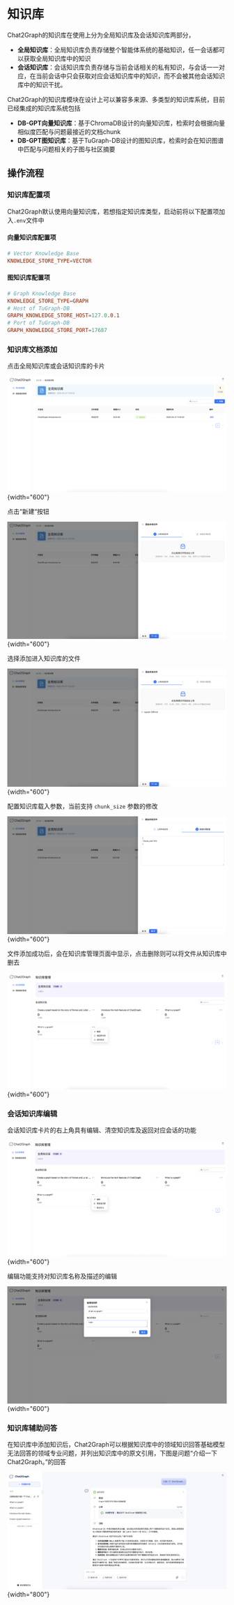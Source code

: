 # 知识库

Chat2Graph的知识库在使用上分为全局知识库及会话知识库两部分，

+ **全局知识库**：全局知识库负责存储整个智能体系统的基础知识，任一会话都可以获取全局知识库中的知识
+ **会话知识库**：会话知识库负责存储与当前会话相关的私有知识，与会话一一对应，在当前会话中只会获取对应会话知识库中的知识，而不会被其他会话知识库中的知识干扰。

Chat2Graph的知识库模块在设计上可以兼容多来源、多类型的知识库系统，目前已经集成的知识库系统包括

+ **DB-GPT向量知识库**：基于ChromaDB设计的向量知识库，检索时会根据向量相似度匹配与问题最接近的文档chunk
+ **DB-GPT图知识库**：基于TuGraph-DB设计的图知识库，检索时会在知识图谱中匹配与问题相关的子图与社区摘要

## 操作流程

### 知识库配置项

Chat2Graph默认使用向量知识库，若想指定知识库类型，启动前将以下配置项加入`.env`文件中

#### 向量知识库配置项

```toml
# Vector Knowledge Base
KNOWLEDGE_STORE_TYPE=VECTOR
```

#### 图知识库配置项

```toml
# Graph Knowledge Base
KNOWLEDGE_STORE_TYPE=GRAPH
# Host of TuGraph-DB
GRAPH_KNOWLEDGE_STORE_HOST=127.0.0.1
# Port of TuGraph-DB
GRAPH_KNOWLEDGE_STORE_PORT=17687
```

### 知识库文档添加

点击全局知识库或会话知识库的卡片

![知识库管理](../img/kb-management.png){width="600"}

点击“新建“按钮

![知识库详情](../img/kb-detail.png){width="600"}

选择添加进入知识库的文件

![文件上传](../img/kb-upload.png){width="600"}

配置知识库载入参数，当前支持 `chunk_size` 参数的修改

![参数配置](../img/kb-parameter.png){width="600"}

文件添加成功后，会在知识库管理页面中显示，点击删除则可以将文件从知识库中删去

![删除文件](../img/kb-delete.png){width="600"}

### 会话知识库编辑

会话知识库卡片的右上角具有编辑、清空知识库及返回对应会话的功能

![编辑知识库](../img/kb-edit.png){width="600"}

编辑功能支持对知识库名称及描述的编辑

![编辑名称](../img/kb-edit-name.png){width="600"}

### 知识库辅助问答

在知识库中添加知识后，Chat2Graph可以根据知识库中的领域知识回答基础模型无法回答的领域专业问题，并列出知识库中的原文引用，下图是问题“介绍一下 Chat2Graph。”的回答

![知识库问答](../img/kb-qa.png){width="800"}
